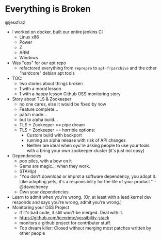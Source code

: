 # Everything is Broken

@jessfraz

* I worked on docker, built our entire jenkins CI
    * Linux x86
    * Power
    * Z
    * ARM
    * Windows
* Was "ops" for our apt repo
    * refactored everything from `reprepro` to `apt-frparchive` and the
      other "hardcore" debian apt tools
* TOC:
    * two stories about things broken
    * 1 with a moral lesson
    * 1 with a happy lesson Github OSS monitoring story
* Story about TLS & Zookeeper
    * no one cares, else it would be fixed by now
    * Feature complete...
    * patch made...
    * but to alpha build...
    * TLS + Zookeeper == pipe dream
    * TLS + Zookeeper == horrible options:
        * Custom build with backport
        * running an alpha release with risk of API changes
        * Neither are ideal when oyu're asking people to use your tools with a
          bring your own zookeeper cluster (it's just not easy)
* Dependencies
    * poo piles, with a bow on it
    * Gems are magic... when they work.
    * STAH(p)
    * "You don't download or improt a software dependency, you adopt it.
      Like adopting pets, it's a responsibility for the life of your
      product." - @davecheney
    * Own your dependencies.  
* Learn to admit when you're wrong.  (Or, at least with a lead kernel dev
    responds and says you're wrong, admit you're wrong.)
* Monitoring your OSS Project
    * If it's bad code, it still won't be merged.  Deal with it.
    * https://github.com/icecrime/vossibility-stack
    * monitors a github project for contributer stuff.
    * Top dream killer: Closed without merging most patches written by
      other people
